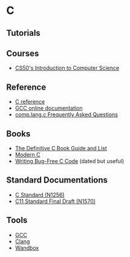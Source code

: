 C
=

Tutorials
---------

Courses
-------
* [CS50's Introduction to Computer Science](https://www.edx.org/course/introduction-computer-science-harvardx-cs50x)

Reference
---------
* [C reference](https://en.cppreference.com/w/c)
* [GCC online documentation](https://gcc.gnu.org/onlinedocs/)
* [comp.lang.c Frequently Asked Questions](http://www.c-faq.com/)

Books
-----
* [The Definitive C Book Guide and List](https://stackoverflow.com/questions/562303/the-definitive-c-book-guide-and-list)
* [Modern C](https://modernc.gforge.inria.fr/)
* [Writing Bug-Free C Code](https://www.duckware.com/bugfreec/index.html) (dated but useful)

Standard Documentations
-----------------------
* [C Standard (N1256)](http://www.open-std.org/jtc1/sc22/wg14/www/docs/n1256.pdf)
* [C11 Standard Final Draft (N1570)](https://port70.net/~nsz/c/c11/n1570.html)

Tools
-----
* [GCC](https://gcc.gnu.org/)
* [Clang](https://clang.llvm.org/)
* [Wandbox](https://wandbox.org/)
